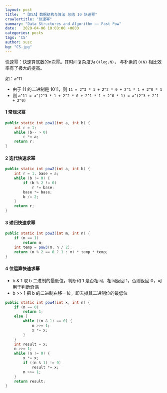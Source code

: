 ```yaml
---
layout: post
title:  "【DSA】数据结构与算法 总结 10 快速幂"
crawlertitle: "快速幂"
summary: "Data Structures and Algorithm —— Fast Pow"
date:   2020-04-06 10:00:00 +0800
categories: posts
tags: 'CS'
author: xusc
bg: "CS.jpg"
---
```


快速幂：快速算底数的n次幂。其时间复杂度为 `O(log₂N)`， 与朴素的 `O(N)` 相比效率有了极大的提高。

如：a^11
+ 由于 11 的二进制是 1011，则 `11 = 2^3 * 1 + 2^2 * 0 + 2^1 * 1 + 2^0 * 1`
+ 则 `a^11 = a^(2^3 * 1 + 2^2 * 0 + 2^1 * 1 + 2^0 * 1) = a^(2^3 + 2^1 + 2^0)`

#### 1 常规求幂
```java
public static int pow1(int a, int b) {
	int r = 1;
	while (b-- > 0)
		r *= a;
	return r;
}
```

#### 2 迭代快速求幂
```java
public static int pow2(int a, int b) {
	int r = 1, base = a;
	while (b != 0) {
		if (b % 2 != 0)
			r *= base;
		base *= base;
		b /= 2;
	}
	return r;
}
```

#### 3 递归快速求幂
```java
public static int pow3(int m, int n) {
	if (n == 1)
		return m;
	int temp = pow3(m, n / 2);
	return (n % 2 == 0 ? 1 : m) * temp * temp;
}
```

#### 4 位运算快速求幂
- b & 1 取 b 二进制的最低位，判断和 1 是否相同，相同返回 1，否则返回 0，可用于判断奇偶
- b >> 1 把 b 的二进制右移一位，即去掉其二进制位的最低位

```java
public static int pow4(int x, int n) {
	if (n == 0)
		return 1;
	else {
		while ((n & 1) == 0) {
			n >>= 1;
			x *= x;
		}
	}
	int result = x;
	n >>= 1;
	while (n != 0) {
		x *= x;
		if ((n & 1) != 0)
			result *= x;
		n >>= 1;
	}
	return result;
}
```
